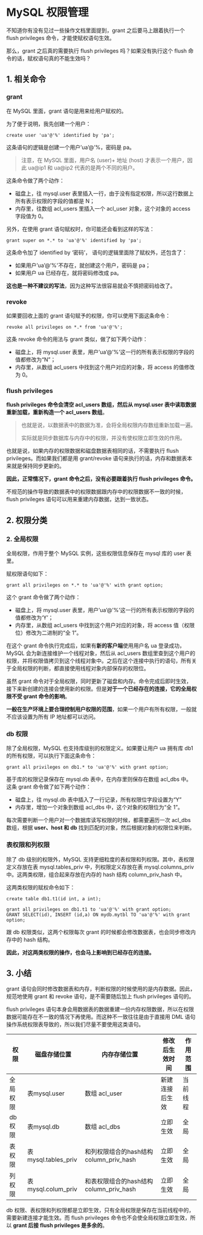 # MySQL 权限管理

不知道你有没有见过一些操作文档里面提到，grant 之后要马上跟着执行一个 flush privileges 命令，才能使赋权语句生效。

那么，grant 之后真的需要执行 flush privileges 吗？如果没有执行这个 flush 命令的话，赋权语句真的不能生效吗？

## 1. 相关命令

### grant

在 MySQL 里面，grant 语句是用来给用户赋权的。

为了便于说明，我先创建一个用户：

```mysql
create user 'ua'@'%' identified by 'pa';
```

这条语句的逻辑是创建一个用户’ua’@’%，密码是 pa。

> 注意，在 MySQL 里面，用户名 (user)+ 地址 (host) 才表示一个用户，因此 ua@ip1 和 ua@ip2 代表的是两个不同的用户。

这条命令做了两个动作：

* 磁盘上，往 mysql.user 表里插入一行，由于没有指定权限，所以这行数据上所有表示权限的字段的值都是 N；
* 内存里，往数组 acl_users 里插入一个 acl_user 对象，这个对象的 access 字段值为 0。

另外，在使用 grant 语句赋权时，你可能还会看到这样的写法：

```mysql
grant super on *.* to 'ua'@'%' identified by 'pa';
```

这条命令加了 identified by ‘密码’， 语句的逻辑里面除了赋权外，还包含了：

* 如果用户’ua’@’%'不存在，就创建这个用户，密码是 pa；
* 如果用户 ua 已经存在，就将密码修改成 pa。

**这也是一种不建议的写法**，因为这种写法很容易就会不慎把密码给改了。



### revoke

如果要回收上面的 grant 语句赋予的权限，你可以使用下面这条命令：

```mysql
revoke all privileges on *.* from 'ua'@'%';
```

这条 revoke 命令的用法与 grant 类似，做了如下两个动作：

* 磁盘上，将 mysql.user 表里，用户’ua’@’%'这一行的所有表示权限的字段的值都修改为“N”；
* 内存里，从数组 acl_users 中找到这个用户对应的对象，将 access 的值修改为 0。

### flush privileges

**flush privileges 命令会清空 acl_users 数组，然后从 mysql.user 表中读取数据重新加载，重新构造一个 acl_users 数组**。

> 也就是说，以数据表中的数据为准，会将全局权限内存数组重新加载一遍。
>
> 实际就是同步数据库与内存中的权限，并没有使权限立即生效的作用。

也就是说，如果内存的权限数据和磁盘数据表相同的话，不需要执行 flush privileges。而如果我们都是用 grant/revoke 语句来执行的话，内存和数据表本来就是保持同步更新的。

**因此，正常情况下，grant 命令之后，没有必要跟着执行 flush privileges 命令。**

不规范的操作导致的数据表中的权限数据跟内存中的权限数据不一致的时候，flush privileges 语句可以用来重建内存数据，达到一致状态。



## 2. 权限分类

### 2. 全局权限

全局权限，作用于整个 MySQL 实例，这些权限信息保存在 mysql 库的 user 表里。

赋权限语句如下：

```mysql
grant all privileges on *.* to 'ua'@'%' with grant option;
```

这个 grant 命令做了两个动作：

* 磁盘上，将 mysql.user 表里，用户’ua’@’%'这一行的所有表示权限的字段的值都修改为‘Y’；
* 内存里，从数组 acl_users 中找到这个用户对应的对象，将 access 值（权限位）修改为二进制的“全 1”。

在这个 grant 命令执行完成后，如果有**新的客户端**使用用户名 ua 登录成功，MySQL 会为新连接维护一个线程对象，然后从 acl_users 数组里查到这个用户的权限，并将权限值拷贝到这个线程对象中。之后在这个连接中执行的语句，所有关于全局权限的判断，都直接使用线程对象内部保存的权限位。

虽然 grant 命令对于全局权限，同时更新了磁盘和内存。命令完成后即时生效，接下来新创建的连接会使用新的权限。但是**对于一个已经存在的连接，它的全局权限不受 grant 命令的影响**。



**一般在生产环境上要合理控制用户权限的范围**，如果一个用户有所有权限，一般就不应该设置为所有 IP 地址都可以访问。



### db 权限

除了全局权限，MySQL 也支持库级别的权限定义。如果要让用户 ua 拥有库 db1 的所有权限，可以执行下面这条命令：

```mysql
grant all privileges on db1.* to 'ua'@'%' with grant option;
```

基于库的权限记录保存在 mysql.db 表中，在内存里则保存在数组 acl_dbs 中。这条 grant 命令做了如下两个动作：

* 磁盘上，往 mysql.db 表中插入了一行记录，所有权限位字段设置为“Y”
* 内存里，增加一个对象到数组 acl_dbs 中，这个对象的权限位为“全 1”。

每次需要判断一个用户对一个数据库读写权限的时候，都需要遍历一次 acl_dbs 数组，根据 **user、host 和 db** 找到匹配的对象，然后根据对象的权限位来判断。





### 表权限和列权限

除了 db 级别的权限外，MySQL 支持更细粒度的表权限和列权限。其中，表权限定义存放在表 mysql.tables_priv 中，列权限定义存放在表 mysql.columns_priv 中。这两类权限，组合起来存放在内存的 hash 结构 column_priv_hash 中。

这两类权限的赋权命令如下：

```mysql
create table db1.t1(id int, a int);

grant all privileges on db1.t1 to 'ua'@'%' with grant option;
GRANT SELECT(id), INSERT (id,a) ON mydb.mytbl TO 'ua'@'%' with grant option;
```

跟 db 权限类似，这两个权限每次 grant 的时候都会修改数据表，也会同步修改内存中的 hash 结构。

**因此，对这两类权限的操作，也会马上影响到已经存在的连接。**

 



## 3. 小结

grant 语句会同时修改数据表和内存，判断权限的时候使用的是内存数据。因此，规范地使用 grant 和 revoke 语句，是不需要随后加上 flush privileges 语句的。

flush privileges 语句本身会用数据表的数据重建一份内存权限数据，所以在权限数据可能存在不一致的情况下再使用。而这种不一致往往是由于直接用 DML 语句操作系统权限表导致的，所以我们尽量不要使用这类语句。





| 权限     | 磁盘存储位置        | 内存存储位置                            | 修改后生效时间 | 作用范围 |
| -------- | ------------------- | --------------------------------------- | -------------- | -------- |
| 全局权限 | 表mysql.user        | 数组 acl_user                           | 新建连接后生效 | 当前线程 |
| db权限   | 表mysql.db          | 数组 acl_dbs                            | 立即生效       | 全局     |
| 表权限   | 表mysql.tables_priv | 和列权限组合的hash结构 column_priv_hash | 立即生效       | 全局     |
| 列权限   | 表mysql.colum_priv  | 和表权限组合的hash结构 column_priv_hash | 立即生效       | 全局     |

db 权限、表权限和列权限都是立即生效，只有全局权限是保存在当前线程中的，需要新建连接才能生效。而 flush privileges 命令也不会使全局权限立即生效，所以 **grant 后接 flush privileges  是多余的**。